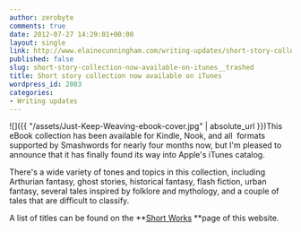 ```yaml
---
author: zerobyte
comments: true
date: 2012-07-27 14:29:01+00:00
layout: single
link: http://www.elainecunningham.com/writing-updates/short-story-collection-now-available-on-itunes__trashed/
published: false
slug: short-story-collection-now-available-on-itunes__trashed
title: Short story collection now available on iTunes
wordpress_id: 2083
categories:
- Writing updates
---
```


![]({{ "/assets/Just-Keep-Weaving-ebook-cover.jpg" | absolute_url }})This eBook collection has been available for Kindle, Nook, and all  formats supported by Smashwords for nearly four months now, but I'm pleased to announce that it has finally found its way into Apple's iTunes catalog.

There's a wide variety of tones and topics in this collection, including Arthurian fantasy, ghost stories, historical fantasy, flash fiction, urban fantasy, several tales inspired by folklore and mythology, and a couple of tales that are difficult to classify.

A list of titles can be found on the **[Short Works](http://www.elainecunningham.com/short-fiction/) **page of this website.
